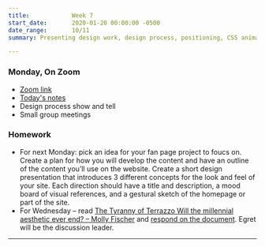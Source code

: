 ```yaml
---
title:            Week 7
start_date:       2020-01-20 00:00:00 -0500
date_range:       10/11
summary: Presenting design work, design process, positioning, CSS animations

---
```


### Monday, On Zoom

- [Zoom link](https://zoom.us/j/7047994536?pwd=RThBZ0oyWHd5M2RZcmFNQUVwUFJHUT09) 
- [Today's notes](https://paper.dropbox.com/doc/Penn-Week-7a-Design-Process--BUGDSB8YfnZGizCR0VlEU~AgAQ-4zcp3rc6wu7exJHwG27Ri)
- Design process show and tell
- Small group meetings


### Homework

- For next Monday: pick an idea for your fan page project to foucs on. Create a plan for how you will develop the content and have an outline of the content you&rsquo;ll use on the website. Create a short design presentation that introduces 3 different concepts for the look and feel of your site. Each direction should have a title and description, a mood board of visual references, and a gestural sketch of the homepage or part of the site.  
- For Wednesday – read [The Tyranny of Terrazzo Will the millennial aesthetic ever end? – Molly Fischer](https://www.thecut.com/2020/03/will-the-millennial-aesthetic-ever-end.html) and [respond on the document](https://paper.dropbox.com/doc/Penn-Art-of-Web-F21-Reading-Reflections--BTnHYPjTk_pbD8IK7pD8MPImAQ-DPFsc5O6umbnRZ94cZyFY). Egret will be the discussion leader.

---
